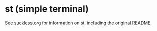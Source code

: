 # st (simple terminal)

See [suckless.org](st.suckless.org) for information on st, including [the original README](https://git.suckless.org/st/file/README.html).

<!-- This build implements multiple third-party patches: -->
<!-- 1. [swallow](https://dwm.suckless.org/patches/swallow/) -->
